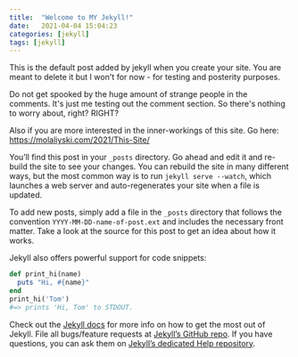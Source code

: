 ```yaml
---
title:  "Welcome to MY Jekyll!"
date:   2021-04-04 15:04:23
categories: [jekyll]
tags: [jekyll]
---
```


This is the default post added by jekyll when you create your site. You are meant to delete it but I won't for now - for testing and posterity purposes.

Do not get spooked by the huge amount of strange people in the comments. It's just me testing out the comment section. So there's nothing to worry about, right? RIGHT?  

Also if you are more interested in the inner-workings of this site. Go here: https://molaliyski.com/2021/This-Site/

You’ll find this post in your `_posts` directory. Go ahead and edit it and re-build the site to see your changes. You can rebuild the site in many different ways, but the most common way is to run `jekyll serve --watch`, which launches a web server and auto-regenerates your site when a file is updated.

To add new posts, simply add a file in the `_posts` directory that follows the convention `YYYY-MM-DD-name-of-post.ext` and includes the necessary front matter. Take a look at the source for this post to get an idea about how it works.

Jekyll also offers powerful support for code snippets:

``` ruby
def print_hi(name)
  puts "Hi, #{name}"
end
print_hi('Tom')
#=> prints 'Hi, Tom' to STDOUT.
```

Check out the [Jekyll docs][jekyll] for more info on how to get the most out of Jekyll. File all bugs/feature requests at [Jekyll’s GitHub repo][jekyll-gh]. If you have questions, you can ask them on [Jekyll’s dedicated Help repository][jekyll-help].

[jekyll]:      http://jekyllrb.com
[jekyll-gh]:   https://github.com/jekyll/jekyll
[jekyll-help]: https://github.com/jekyll/jekyll-help
